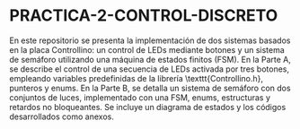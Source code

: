 # PRACTICA-2-CONTROL-DISCRETO

En este repositorio se presenta la implementación de dos sistemas basados en la placa Controllino: un control de LEDs mediante botones y un sistema de semáforo utilizando una máquina de estados finitos (FSM). En la Parte A, se describe el control de una secuencia de LEDs activada por tres botones, empleando variables predefinidas de la librería \texttt{Controllino.h}, punteros y enums. En la Parte B, se detalla un sistema de semáforo con dos conjuntos de luces, implementado con una FSM, enums, estructuras y retardos no bloqueantes. Se incluye un diagrama de estados y los códigos desarrollados como anexos.
